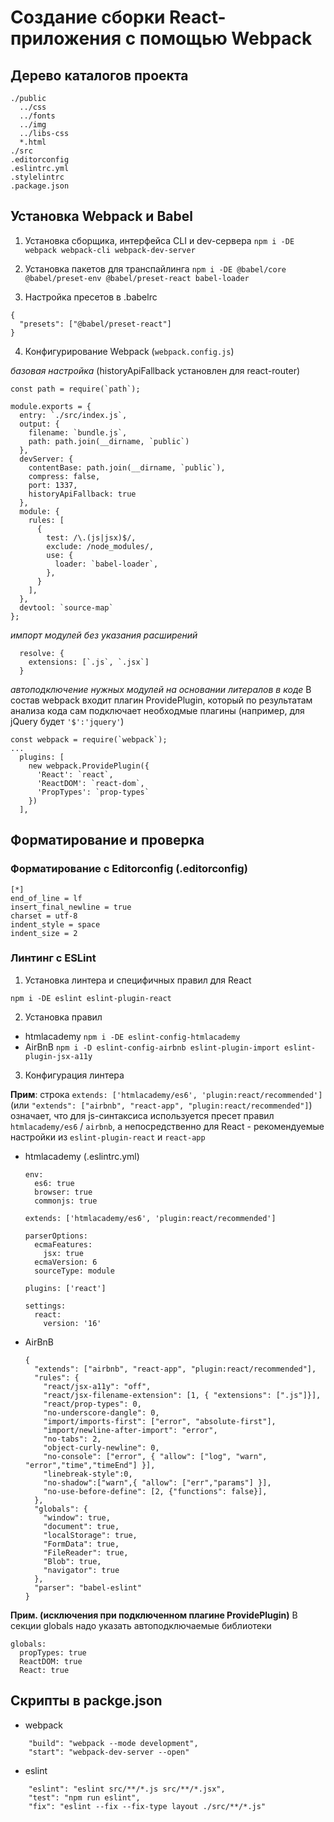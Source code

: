 # Создание сборки React-приложения с помощью Webpack

## Дерево каталогов проекта


```
./public
  ../css
  ../fonts
  ../img
  ../libs-css
  *.html
./src
.editorconfig
.eslintrc.yml
.stylelintrc
.package.json
```

## Установка Webpack и Babel

1. Установка сборщика, интерфейса CLI и dev-сервера
`npm i -DE webpack webpack-cli webpack-dev-server`

2. Установка пакетов для транспайлинга
`npm i -DE @babel/core @babel/preset-env @babel/preset-react babel-loader`

3. Настройка пресетов в .babelrc
```
{
  "presets": ["@babel/preset-react"]
}
```

4. Конфигурирование Webpack (`webpack.config.js`)

*базовая настройка*
(historyApiFallback установлен для react-router)

```
const path = require(`path`);

module.exports = {
  entry: `./src/index.js`,
  output: {
    filename: `bundle.js`,
    path: path.join(__dirname, `public`)
  },
  devServer: {
    contentBase: path.join(__dirname, `public`),
    compress: false,
    port: 1337,
    historyApiFallback: true
  },
  module: {
    rules: [
      {
        test: /\.(js|jsx)$/,
        exclude: /node_modules/,
        use: {
          loader: `babel-loader`,
        },
      }
    ],
  },
  devtool: `source-map`
};
```

*импорт модулей без указания расширений*
```
  resolve: {
    extensions: [`.js`, `.jsx`]
  }
```

*автоподключение нужных модулей на основании литералов в коде*
В состав webpack входит плагин ProvidePlugin, который по результатам анализа кода сам подключает необходмые плагины (например, для jQuery будет `'$':'jquery'`)
```
const webpack = require(`webpack`);
...
  plugins: [
    new webpack.ProvidePlugin({
      'React': `react`,
      'ReactDOM': `react-dom`,
      'PropTypes': `prop-types`
    })
  ],
```


## Форматирование и проверка

### Форматирование с Editorconfig (.editorconfig)

```
[*]
end_of_line = lf
insert_final_newline = true
charset = utf-8
indent_style = space
indent_size = 2

```

### Линтинг с ESLint

1. Установка линтера и специфичных правил для React

  `npm i -DE eslint eslint-plugin-react`

2. Установка правил 

  - htmlacademy
  `npm i -DE eslint-config-htmlacademy`
  - AirBnB
  `npm i -D eslint-config-airbnb eslint-plugin-import eslint-plugin-jsx-a11y`


3. Конфигурация линтера

  **Прим**: строка `extends: ['htmlacademy/es6', 'plugin:react/recommended']` (или `"extends": ["airbnb", "react-app", "plugin:react/recommended"]`) означает, что для js-синтаксиса используется пресет правил `htmlacademy/es6` / `airbnb`, а непосредственно для React - рекомендуемые настройки из `eslint-plugin-react` и `react-app`

  - htmlacademy (.eslintrc.yml)

    ```
    env:
      es6: true
      browser: true
      commonjs: true

    extends: ['htmlacademy/es6', 'plugin:react/recommended']

    parserOptions:
      ecmaFeatures:
        jsx: true
      ecmaVersion: 6
      sourceType: module

    plugins: ['react']

    settings:
      react:
        version: '16'
    ```

  - AirBnB

    ```
    {
      "extends": ["airbnb", "react-app", "plugin:react/recommended"],
      "rules": {
        "react/jsx-a11y": "off",
        "react/jsx-filename-extension": [1, { "extensions": [".js"]}],
        "react/prop-types": 0,
        "no-underscore-dangle": 0,
        "import/imports-first": ["error", "absolute-first"],
        "import/newline-after-import": "error",
        "no-tabs": 2,
        "object-curly-newline": 0,
        "no-console": ["error", { "allow": ["log", "warn", "error","time","timeEnd"] }],
        "linebreak-style":0,
        "no-shadow":["warn",{ "allow": ["err","params"] }],
        "no-use-before-define": [2, {"functions": false}],
      },
      "globals": {
        "window": true,
        "document": true,
        "localStorage": true,
        "FormData": true,
        "FileReader": true,
        "Blob": true,
        "navigator": true
      },
      "parser": "babel-eslint"
    }
    ```

**Прим. (исключения при подключенном плагине ProvidePlugin)**
В секции globals надо указать автоподключаемые библиотеки
```
globals:
  propTypes: true
  ReactDOM: true
  React: true
```

## Скрипты в packge.json

- webpack

```
    "build": "webpack --mode development",
    "start": "webpack-dev-server --open"
```

- eslint

```
    "eslint": "eslint src/**/*.js src/**/*.jsx",
    "test": "npm run eslint",
    "fix": "eslint --fix --fix-type layout ./src/**/*.js"
```